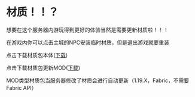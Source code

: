 # 材质！！？

想要在这个服务器内游玩得到更好的体验当然是需要更新材质啦！！！

在游戏内你可以点击主城的NPC安装临时材质，但是退出游戏就要重装

点击下载材质包本体([下载](https://tangbao-1301296093.cos.ap-shanghai.myqcloud.com/xiye/resourcepack/%E5%A4%95%E5%A4%9CCraft%E6%9D%90%E8%B4%A8%E5%8C%85.zip))

点击下载材质包更新MOD([下载](https://tangbao-1301296093.cos.ap-shanghai.myqcloud.com/xiye/resourcepack/XIYEResourcepack-1.19.X.jar))

MOD类型材质包当服务器修改了材质会进行自动更新（1.19.X，Fabric，不需要Fabric API）
